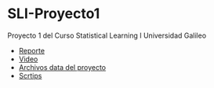 # SLI-Proyecto1
Proyecto 1 del Curso Statistical Learning I Universidad Galileo

- [Reporte](https://github.com/duartefrancisco/SLI-Proyecto1/blob/main/Proyecto.ipynb)
- [Video](https://duosysgt-my.sharepoint.com/:v:/g/personal/francisco_duosys_gt/EWa21tAZRxlBpk9o4E3wXNoBNKh69WbXxpeobQ6VIcep_w?e=F1FJ0P)
- [Archivos data del proyecto](https://github.com/duartefrancisco/SLI-Proyecto1/tree/main/data)
- [Scrtips](https://github.com/duartefrancisco/SLI-Proyecto1/tree/main/helpers)